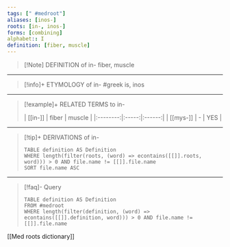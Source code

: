 ```yaml
---
tags: [" #medroot"]
aliases: [inos-]
roots: [in-, inos-]
forms: [combining]
alphabet:: I
definition: [fiber, muscle]
---
```

>[!Note] DEFINITION of in-
>fiber, muscle
_____
>[!info]+ ETYMOLOGY of in-
>#greek is, inos
_____
>[!example]+ RELATED TERMS to in-
>
>| [[in-]]  | fiber | muscle |
|:--------:|:-----:|:------:|
| [[mys-]] |   -   | YES       |
_____
>[!tip]+ DERIVATIONS of in-
>```dataview
>TABLE definition AS Definition 
>WHERE length(filter(roots, (word) => econtains([[]].roots, word))) > 0 AND file.name != [[]].file.name
>SORT file.name ASC
>```
___
>[!faq]- Query
>
>```dataview
>TABLE definition AS Definition
>FROM #medroot
>WHERE length(filter(definition, (word) => econtains([[]].definition, word))) > 0 AND file.name != [[]].file.name
>```

[[Med roots dictionary]]